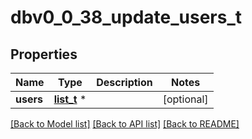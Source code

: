 # dbv0_0_38_update_users_t

## Properties
Name | Type | Description | Notes
------------ | ------------- | ------------- | -------------
**users** | [**list_t**](dbv0_0_38_user.md) \* |  | [optional] 

[[Back to Model list]](../README.md#documentation-for-models) [[Back to API list]](../README.md#documentation-for-api-endpoints) [[Back to README]](../README.md)


